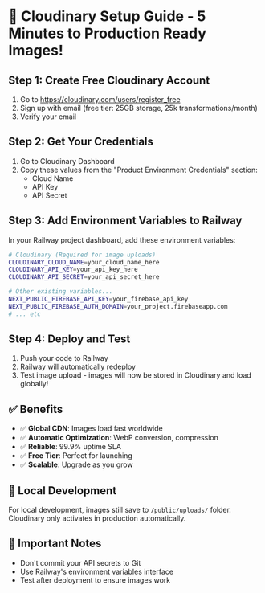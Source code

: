 
# 🚀 Cloudinary Setup Guide - 5 Minutes to Production Ready Images!

## Step 1: Create Free Cloudinary Account
1. Go to https://cloudinary.com/users/register_free
2. Sign up with email (free tier: 25GB storage, 25k transformations/month)
3. Verify your email

## Step 2: Get Your Credentials
1. Go to Cloudinary Dashboard
2. Copy these values from the "Product Environment Credentials" section:
   - Cloud Name
   - API Key  
   - API Secret

## Step 3: Add Environment Variables to Railway

In your Railway project dashboard, add these environment variables:

```bash
# Cloudinary (Required for image uploads)
CLOUDINARY_CLOUD_NAME=your_cloud_name_here
CLOUDINARY_API_KEY=your_api_key_here
CLOUDINARY_API_SECRET=your_api_secret_here

# Other existing variables...
NEXT_PUBLIC_FIREBASE_API_KEY=your_firebase_api_key
NEXT_PUBLIC_FIREBASE_AUTH_DOMAIN=your_project.firebaseapp.com
# ... etc
```

## Step 4: Deploy and Test
1. Push your code to Railway
2. Railway will automatically redeploy
3. Test image upload - images will now be stored in Cloudinary and load globally!

## ✅ Benefits
- ✅ **Global CDN**: Images load fast worldwide
- ✅ **Automatic Optimization**: WebP conversion, compression
- ✅ **Reliable**: 99.9% uptime SLA
- ✅ **Free Tier**: Perfect for launching
- ✅ **Scalable**: Upgrade as you grow

## 🔧 Local Development
For local development, images still save to `/public/uploads/` folder.
Cloudinary only activates in production automatically.

## 🚨 Important Notes
- Don't commit your API secrets to Git
- Use Railway's environment variables interface
- Test after deployment to ensure images work
